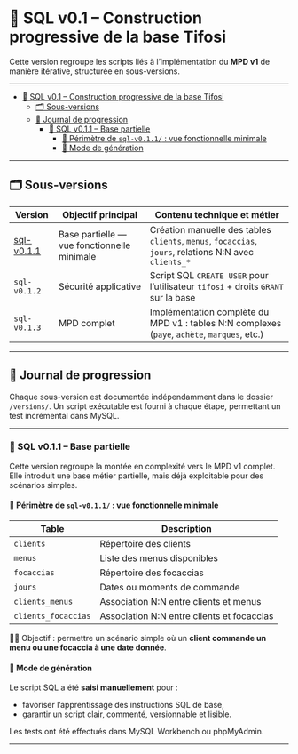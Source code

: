 # 🧱 SQL v0.1 – Construction progressive de la base Tifosi

Cette version regroupe les scripts liés à l’implémentation du **MPD v1** de manière itérative, structurée en sous-versions.

---

- [🧱 SQL v0.1 – Construction progressive de la base Tifosi](#-sql-v01--construction-progressive-de-la-base-tifosi)
  - [🗂️ Sous-versions](#️-sous-versions)
  - [🔄 Journal de progression](#-journal-de-progression)
    - [🧱 SQL v0.1.1 – Base partielle](#-sql-v011--base-partielle)
      - [📌 Périmètre de `sql-v0.1.1/` : vue fonctionnelle minimale](#-périmètre-de-sql-v011--vue-fonctionnelle-minimale)
      - [🔧 Mode de génération](#-mode-de-génération)

---

## 🗂️ Sous-versions

| Version | Objectif principal | Contenu technique et métier  |
|--|--|--|
| [sql-v0.1.1](./versions/sql-v0.1.1/MPD-v0.1.1_tifosi.md) | Base partielle — vue fonctionnelle minimale | Création manuelle des tables `clients`, `menus`, `focaccias`, `jours`, relations N:N avec `clients_*` |
| `sql-v0.1.2` | Sécurité applicative | Script SQL `CREATE USER` pour l’utilisateur `tifosi` + droits `GRANT` sur la base  |
| `sql-v0.1.3` | MPD complet | Implémentation complète du MPD v1 : tables N:N complexes (`paye`, `achète`, `marques`, etc.) |

---

## 🔄 Journal de progression

Chaque sous-version est documentée indépendamment dans le dossier `/versions/`.
Un script exécutable est fourni à chaque étape, permettant un test incrémental dans MySQL.

---

### 🧱 SQL v0.1.1 – Base partielle

Cette version regroupe la montée en complexité vers le MPD v1 complet.  
Elle introduit une base métier partielle, mais déjà exploitable pour des scénarios simples.

#### 📌 Périmètre de `sql-v0.1.1/` : vue fonctionnelle minimale

| Table                  | Description                                |
|------------------------|--------------------------------------------|
| `clients`              | Répertoire des clients                     |
| `menus`                | Liste des menus disponibles                |
| `focaccias`            | Répertoire des focaccias                   |
| `jours`                | Dates ou moments de commande               |
| `clients_menus`        | Association N:N entre clients et menus     |
| `clients_focaccias`    | Association N:N entre clients et focaccias |

👨‍🍳 Objectif : permettre un scénario simple où un **client commande un menu ou une focaccia à une date donnée**.

#### 🔧 Mode de génération

Le script SQL a été **saisi manuellement** pour :

- favoriser l’apprentissage des instructions SQL de base,
- garantir un script clair, commenté, versionnable et lisible.

Les tests ont été effectués dans MySQL Workbench ou phpMyAdmin.

---
